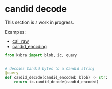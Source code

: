 # candid decode

This section is a work in progress.

Examples:

-   [call_raw](https://github.com/demergent-labs/kybra/tree/main/examples/call_raw)
-   [candid_encoding](https://github.com/demergent-labs/kybra/tree/main/examples/candid_encoding)

```python
from kybra import blob, ic, query


# decodes Candid bytes to a Candid string
@query
def candid_decode(candid_encoded: blob) -> str:
    return ic.candid_decode(candid_encoded)
```
